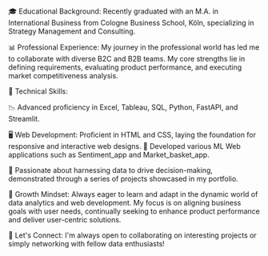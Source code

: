 🎓 Educational Background: Recently graduated with an M.A. in International Business from Cologne Business School, Köln, specializing in Strategy Management and Consulting.

📊 Professional Experience: My journey in the professional world has led me to collaborate with diverse B2C and B2B teams. My core strengths lie in defining requirements, evaluating product performance, and executing market competitiveness analysis.

💼 Technical Skills:

📉 Advanced proficiency in Excel, Tableau, SQL, Python, FastAPI, and Streamlit.

🖥 Web Development: Proficient in HTML and CSS, laying the foundation for responsive and interactive web designs.
🤖 Developed various ML Web applications such as Sentiment_app and Market_basket_app.

🚀 Passionate about harnessing data to drive decision-making, demonstrated through a series of projects showcased in my portfolio.

🌱 Growth Mindset: Always eager to learn and adapt in the dynamic world of data analytics and web development. My focus is on aligning business goals with user needs, continually seeking to enhance product performance and deliver user-centric solutions.

🤝 Let's Connect: I'm always open to collaborating on interesting projects or simply networking with fellow data enthusiasts!
